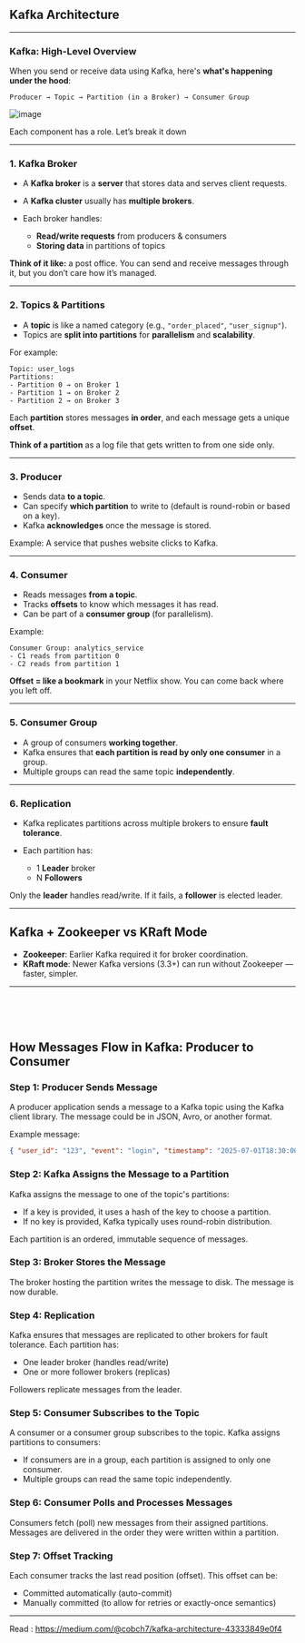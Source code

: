 ##  **Kafka Architecture**

---

###  Kafka: High-Level Overview

When you send or receive data using Kafka, here's **what's happening under the hood**:

```
Producer → Topic → Partition (in a Broker) → Consumer Group
```
![image](https://github.com/user-attachments/assets/d577733f-4293-4fff-9618-b81dc533f98b)

Each component has a role. Let’s break it down 

---

###  1. **Kafka Broker**

* A **Kafka broker** is a **server** that stores data and serves client requests.
* A **Kafka cluster** usually has **multiple brokers**.
* Each broker handles:

  * **Read/write requests** from producers & consumers
  * **Storing data** in partitions of topics

 **Think of it like:** a post office. You can send and receive messages through it, but you don’t care how it’s managed.

---

###  2. **Topics & Partitions**

* A **topic** is like a named category (e.g., `"order_placed"`, `"user_signup"`).
* Topics are **split into partitions** for **parallelism** and **scalability**.

For example:

```
Topic: user_logs
Partitions:
- Partition 0 → on Broker 1
- Partition 1 → on Broker 2
- Partition 2 → on Broker 3
```

Each **partition** stores messages **in order**, and each message gets a unique **offset**.

 **Think of a partition** as a log file that gets written to from one side only.

---

### 3. **Producer**

* Sends data **to a topic**.
* Can specify **which partition** to write to (default is round-robin or based on a key).
* Kafka **acknowledges** once the message is stored.

 Example: A service that pushes website clicks to Kafka.

---

###  4. **Consumer**

* Reads messages **from a topic**.
* Tracks **offsets** to know which messages it has read.
* Can be part of a **consumer group** (for parallelism).

Example:

```
Consumer Group: analytics_service
- C1 reads from partition 0
- C2 reads from partition 1
```

 **Offset = like a bookmark** in your Netflix show. You can come back where you left off.

---

###  5. **Consumer Group**

* A group of consumers **working together**.
* Kafka ensures that **each partition is read by only one consumer** in a group.
* Multiple groups can read the same topic **independently**.

---

###  6. **Replication**

* Kafka replicates partitions across multiple brokers to ensure **fault tolerance**.
* Each partition has:

  * 1 **Leader** broker
  * N **Followers**

Only the **leader** handles read/write. If it fails, a **follower** is elected leader.

---

##  Kafka + Zookeeper vs KRaft Mode

* **Zookeeper**: Earlier Kafka required it for broker coordination.
* **KRaft mode**: Newer Kafka versions (3.3+) can run without Zookeeper — faster, simpler.
---
<br>
<br>
<br>

## How Messages Flow in Kafka: Producer to Consumer

### Step 1: Producer Sends Message

A producer application sends a message to a Kafka topic using the Kafka client library. The message could be in JSON, Avro, or another format.

Example message:

```json
{ "user_id": "123", "event": "login", "timestamp": "2025-07-01T18:30:00" }
```

### Step 2: Kafka Assigns the Message to a Partition

Kafka assigns the message to one of the topic's partitions:

* If a key is provided, it uses a hash of the key to choose a partition.
* If no key is provided, Kafka typically uses round-robin distribution.

Each partition is an ordered, immutable sequence of messages.

### Step 3: Broker Stores the Message

The broker hosting the partition writes the message to disk. The message is now durable.

### Step 4: Replication

Kafka ensures that messages are replicated to other brokers for fault tolerance. Each partition has:

* One leader broker (handles read/write)
* One or more follower brokers (replicas)

Followers replicate messages from the leader.

### Step 5: Consumer Subscribes to the Topic

A consumer or a consumer group subscribes to the topic. Kafka assigns partitions to consumers:

* If consumers are in a group, each partition is assigned to only one consumer.
* Multiple groups can read the same topic independently.

### Step 6: Consumer Polls and Processes Messages

Consumers fetch (poll) new messages from their assigned partitions. Messages are delivered in the order they were written within a partition.

### Step 7: Offset Tracking

Each consumer tracks the last read position (offset). This offset can be:

* Committed automatically (auto-commit)
* Manually committed (to allow for retries or exactly-once semantics)

---

Read : https://medium.com/@cobch7/kafka-architecture-43333849e0f4
